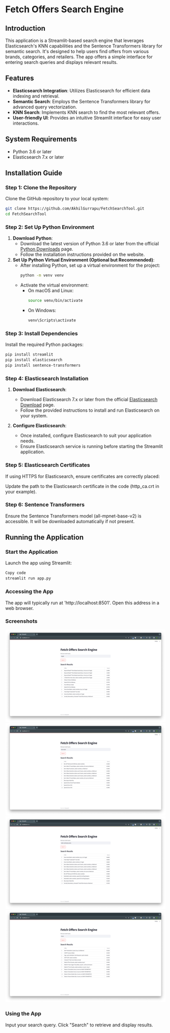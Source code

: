 # Fetch Offers Search Engine

## Introduction

This application is a Streamlit-based search engine that leverages Elasticsearch's KNN capabilities and the Sentence Transformers library for semantic search. It's designed to help users find offers from various brands, categories, and retailers. The app offers a simple interface for entering search queries and displays relevant results.

## Features

- **Elasticsearch Integration**: Utilizes Elasticsearch for efficient data indexing and retrieval.
- **Semantic Search**: Employs the Sentence Transformers library for advanced query vectorization.
- **KNN Search**: Implements KNN search to find the most relevant offers.
- **User-friendly UI**: Provides an intuitive Streamlit interface for easy user interactions.

## System Requirements

- Python 3.6 or later
- Elasticsearch 7.x or later

## Installation Guide

### Step 1: Clone the Repository

Clone the GitHub repository to your local system:

```bash
git clone https://github.com/AkhilGurrapu/FetchSearchTool.git
cd FetchSearchTool
```


### Step 2: Set Up Python Environment
1. **Download Python**:
   - Download the latest version of Python 3.6 or later from the official [Python Downloads](https://www.python.org/downloads/) page.
   - Follow the installation instructions provided on the website.
2. **Set Up Python Virtual Environment (Optional but Recommended)**:
   - After installing Python, set up a virtual environment for the project:
     ```bash
     python -m venv venv
     ```
   - Activate the virtual environment:
     - On macOS and Linux:
       ```bash
       source venv/bin/activate
       ```
     - On Windows:
       ```bash
       venv\Scripts\activate
       ```

### Step 3: Install Dependencies
Install the required Python packages:

```bash
pip install streamlit
pip install elasticsearch
pip install sentence-transformers
```

### Step 4: Elasticsearch Installation
1. **Download Elasticsearch**:
   - Download Elasticsearch 7.x or later from the official [Elasticsearch Download](https://www.elastic.co/downloads/elasticsearch) page.
   - Follow the provided instructions to install and run Elasticsearch on your system.

2. **Configure Elasticsearch**:
   - Once installed, configure Elasticsearch to suit your application needs.
   - Ensure Elasticsearch service is running before starting the Streamlit application.

### Step 5: Elasticsearch Certificates
If using HTTPS for Elasticsearch, ensure certificates are correctly placed:

Update the path to the Elasticsearch certificate in the code (http_ca.crt in your example).

### Step 6: Sentence Transformers
Ensure the Sentence Transformers model (all-mpnet-base-v2) is accessible. It will be downloaded automatically if not present.

## Running the Application
### Start the Application

Launch the app using Streamlit:

```bash
Copy code
streamlit run app.py
```

### Accessing the App

The app will typically run at 'http://localhost:8501'. Open this address in a web browser.

### Screenshots
![Streamlit Application Interface](images/1.png)
![Streamlit Application Interface](images/2.png)
![Streamlit Application Interface](images/3.png)
![Streamlit Application Interface](images/4.png)

### Using the App

Input your search query.
Click "Search" to retrieve and display results.
